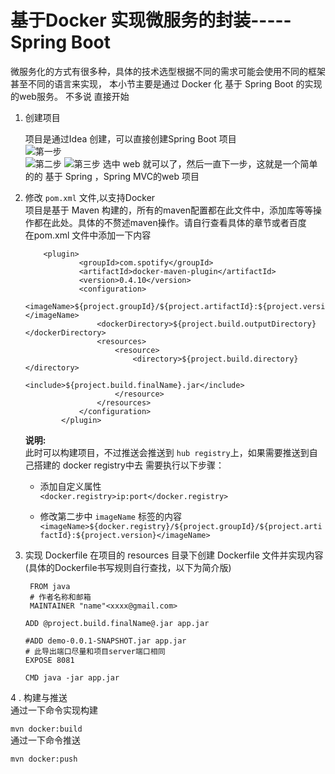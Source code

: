 # 基于Docker 实现微服务的封装-----Spring Boot  
微服务化的方式有很多种，具体的技术选型根据不同的需求可能会使用不同的框架甚至不同的语言来实现， 本小节主要是通过 Docker  化 基于 Spring Boot 的实现的web服务。 不多说 直接开始  

1. 创建项目    

    项目是通过Idea 创建，可以直接创建Spring Boot 项目  
    ![第一步](http://omy43wh36.bkt.clouddn.com/Snip20171108_2.png)     
    ![第二步](http://omy43wh36.bkt.clouddn.com/Snip20171108_3.png)
    ![第三步](http://omy43wh36.bkt.clouddn.com/Snip20171108_4.png)
    选中 web 就可以了，然后一直下一步，这就是一个简单的的 基于 Spring ，Spring MVC的web 项目    

2. 修改 `pom.xml` 文件,以支持Docker  
    项目是基于 Maven 构建的，所有的maven配置都在此文件中，添加库等等操作都在此处。具体的不赘述maven操作。请自行查看具体的章节或者百度    
    在pom.xml 文件中添加一下内容   
    
    ~~~
      	<plugin>
				<groupId>com.spotify</groupId>
				<artifactId>docker-maven-plugin</artifactId>
				<version>0.4.10</version>
				<configuration>
					<imageName>${project.groupId}/${project.artifactId}:${project.version}</imageName>
					<dockerDirectory>${project.build.outputDirectory}</dockerDirectory>
					<resources>
						<resource>
							<directory>${project.build.directory}</directory>
							<include>${project.build.finalName}.jar</include>
						</resource>
					</resources>
				</configuration>
			</plugin>      
    
    ~~~  
    
   __说明:__   
   此时可以构建项目，不过推送会推送到 `hub registry`上，如果需要推送到自己搭建的 docker registry中去 需要执行以下步骤：  
   * 添加自定义属性   
      `<docker.registry>ip:port</docker.registry>`  
     
   * 修改第二步中 `imageName` 标签的内容
     `<imageName>${docker.registry}/${project.groupId}/${project.artifactId}:${project.version}</imageName>
`  

3. 实现 Dockerfile 
   在项目的 resources 目录下创建 Dockerfile 文件并实现内容(具体的Dockerfile书写规则自行查找，以下为简介版) 
   
   
    ~~~
     FROM java
     # 作者名称和邮箱
     MAINTAINER "name"<xxxx@gmail.com>

    ADD @project.build.finalName@.jar app.jar

    #ADD demo-0.0.1-SNAPSHOT.jar app.jar
    # 此导出端口尽量和项目server端口相同
    EXPOSE 8081

    CMD java -jar app.jar
    ~~~


4 . 构建与推送  
   通过一下命令实现构建  
   
   `mvn docker:build`  
   通过一下命令推送    
   
   `mvn docker:push`
   
   

    
